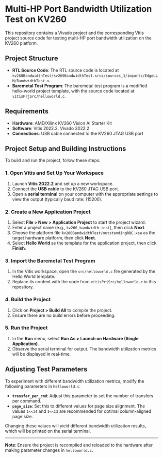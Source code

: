 # Multi-HP Port Bandwidth Utilization Test on KV260

This repository contains a Vivado project and the corresponding Vitis project source code for testing multi-HP port bandwidth utilization on the KV260 platform.

## Project Structure

- **RTL Source Code**: The RTL source code is located at `kv260BandwidthTest/kv260BandwidthTest.srcs/sources_1/imports/EdgeLLM/BandwidthTest.v`.
- **Baremetal Test Program**: The baremetal test program is a modified hello-world project template, with the source code located at `vitisPrjSrc/helloworld.c`.

## Requirements

- **Hardware**: AMD/Xilinx KV260 Vision AI Starter Kit
- **Software**: Vitis 2022.2, Vivado 2022.2
- **Connections**: USB cable connected to the KV260 JTAG USB port

## Project Setup and Building Instructions

To build and run the project, follow these steps:

### 1. Open Vitis and Set Up Your Workspace

1. Launch **Vitis 2022.2** and set up a new workspace.
2. Connect the **USB cable** to the KV260 JTAG USB port.
3. Open a **serial terminal** on your computer with the appropriate settings to view the output (typically baud rate: 115200).

### 2. Create a New Application Project

1. Select **File > New > Application Project** to start the project wizard.
2. Enter a project name (e.g., `kv260_bandwidth_test`), then click **Next**.
3. Choose the platform file `kv260BandwidthTest/outstandingRBC.xsa` as the target hardware platform, then click **Next**.
4. Select **Hello World** as the template for the application project, then click **Finish**.

### 3. Import the Baremetal Test Program

1. In the Vitis workspace, open the `src/helloworld.c` file generated by the Hello World template.
2. Replace its content with the code from `vitisPrjSrc/helloworld.c` in this repository.

### 4. Build the Project

1. Click on **Project > Build All** to compile the project.
2. Ensure there are no build errors before proceeding.

### 5. Run the Project

1. In the **Run** menu, select **Run As > Launch on Hardware (Single Application)**.
2. Observe the serial terminal for output. The bandwidth utilization metrics will be displayed in real-time.

## Adjusting Test Parameters

To experiment with different bandwidth utilization metrics, modify the following parameters in `helloworld.c`:

- **`transfer_per_cmd`**: Adjust this parameter to set the number of transfers per command.
- **`page_size`**: Set this to different values for page size alignment. The values `1<<14` and `1<<13` are recommended for optimal column-aligned page size.

Changing these values will yield different bandwidth utilization results, which will be printed on the serial terminal.

---

**Note**: Ensure the project is recompiled and reloaded to the hardware after making parameter changes in `helloworld.c`.
